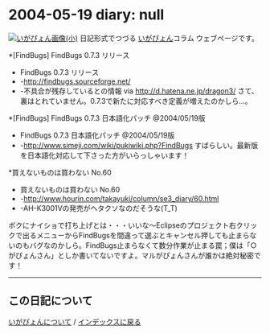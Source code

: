 2004-05-19 diary: null
=====================================================================================================
[![いがぴょん画像(小)](https://igapyon.github.io/diary/images/iga200306s.jpg "いがぴょん")](https://igapyon.github.io/diary/memo/memoigapyon.html) 日記形式でつづる [いがぴょん](https://igapyon.github.io/diary/memo/memoigapyon.html)コラム ウェブページです。

*[FindBugs] FindBugs 0.7.3 リリース
* FindBugs 0.7.3 リリース
* -http://findbugs.sourceforge.net/
* -不具合が残存しているとの情報 via http://d.hatena.ne.jp/dragon3/
さて、裏はとれていません。0.7.3で新たに対応すべき定義が増えたのかしら…。

*[FindBugs] FindBugs 0.7.3 日本語化パッチ @2004/05/19版 
* FindBugs 0.7.3 日本語化パッチ @2004/05/19版 
* -http://www.simeji.com/wiki/pukiwiki.php?FindBugs 
すばらしい。最新版を日本語化対応して下さった方がいらっしゃいます！ 

*買えないものは買わない No.60
* 買えないものは買わない No.60
* -http://www.hourin.com/takayuki/column/se3_diary/60.html
* -AH-K3001Vの発売がヘタクソなのだそうな(T_T)

ボクにナイショで打ち上げとは・・・いいな～Eclipseのプロジェクト右クリックで出るメニューからFindBugsを間違って選ぶとキャンセル押しても止まらないのもバグなのかしら。FindBugs止まらなくて数分作業が止まる罠；僕は「○がぴょんさん」としか書いてないですよ。マルがぴょんさんが誰かは絶対秘密です！


----------------------------------------------------------------------------------------------------

## この日記について
[いがぴょんについて](http://www.igapyon.jp/igapyon/diary/memo/memoigapyon.html) / [インデックスに戻る](https://igapyon.github.io/diary/idxall.html)
